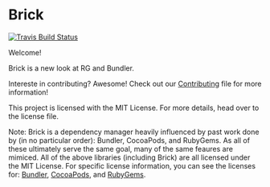 # Brick

[![Travis Build Status](https://travis-ci.org/brickrb/brick.svg?branch=master)](https://travis-ci.org/brickrb/brick)

Welcome!

Brick is a new look at RG and Bundler.

Intereste in contributing? Awesome! Check out our [Contributing](CONTRIBUTING.md) file for more information!

This project is licensed with the MIT License. For more details, head over to the license file.

Note: Brick is a dependency manager heavily influenced by past work done by (in no particular order): Bundler,
CocoaPods, and RubyGems. As all of these ultimately serve the same goal, many of the same feaures are mimiced.
All of the above libraries (including Brick) are all licensed under the MIT License. For specific license information,
you can see the licenses for: [Bundler](https://github.com/bundler/bundler/blob/master/LICENSE.md), [CocoaPods](https://github.com/CocoaPods/CocoaPods/blob/master/LICENSE), and [RubyGems](https://github.com/rubygems/rubygems/blob/master/MIT.txt).